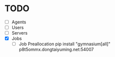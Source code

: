 # TODO

- [ ] Agents
- [ ] Users
- [ ] Servers
- [x] Jobs
  - [ ] Job Preallocation
pip install "gymnasium[all]"
p8t5ommx.dongtaiyuming.net:54007
